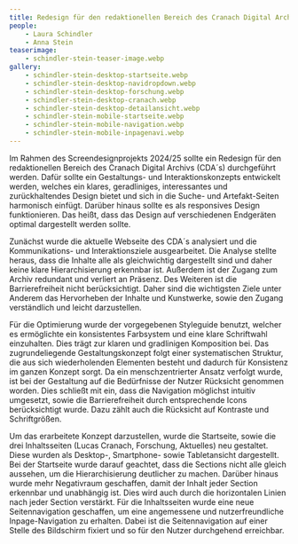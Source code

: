 ```yaml
---
title: Redesign für den redaktionellen Bereich des Cranach Digital Archive
people:
    - Laura Schindler
    - Anna Stein
teaserimage: 
    - schindler-stein-teaser-image.webp
gallery:
    - schindler-stein-desktop-startseite.webp
    - schindler-stein-desktop-navidropdown.webp 
    - schindler-stein-desktop-forschung.webp 
    - schindler-stein-desktop-cranach.webp  
    - schindler-stein-desktop-detailansicht.webp 
    - schindler-stein-mobile-startseite.webp
    - schindler-stein-mobile-navigation.webp
    - schindler-stein-mobile-inpagenavi.webp
---
```



Im Rahmen des Screendesignprojekts 2024/25 sollte ein Redesign für den redaktionellen Bereich des Cranach Digital Archivs (CDA´s) durchgeführt werden. Dafür sollte ein Gestaltungs- und Interaktionskonzepts entwickelt werden, welches ein klares, geradliniges, interessantes und zurückhaltendes Design bietet und sich in die Suche- und Artefakt-Seiten harmonisch einfügt. Darüber hinaus sollte es als responsives Design funktionieren. Das heißt, dass das Design auf verschiedenen Endgeräten optimal dargestellt werden sollte.

Zunächst wurde die aktuelle Webseite des CDA´s analysiert und die Kommunikations- und Interaktionsziele ausgearbeitet. Die Analyse stellte heraus, dass die Inhalte alle als gleichwichtig dargestellt sind und daher keine klare Hierarchisierung erkennbar ist. Außerdem ist der Zugang zum Archiv redundant und verliert an Präsenz. Des Weiteren ist die Barrierefreiheit nicht berücksichtigt. Daher sind die wichtigsten Ziele unter Anderem das Hervorheben der Inhalte und Kunstwerke, sowie den Zugang verständlich und leicht darzustellen.

Für die Optimierung wurde der vorgegebenen Styleguide benutzt, welcher es ermöglichte ein konsistentes Farbsystem und eine klare Schriftwahl einzuhalten. Dies trägt zur klaren und gradlinigen Komposition bei. 
Das zugrundeliegende Gestaltungskonzept folgt einer systematischen Struktur, die aus sich wiederholenden Elementen besteht und dadurch für Konsistenz im ganzen Konzept sorgt. Da ein menschzentrierter Ansatz verfolgt wurde, ist bei der Gestaltung auf die Bedürfnisse der Nutzer Rücksicht genommen worden. Dies schließt mit ein, dass die Navigation möglichst intuitiv umgesetzt, sowie die Barrierefreiheit durch entsprechende Icons berücksichtigt wurde. Dazu zählt auch die Rücksicht auf Kontraste und Schriftgrößen. 

Um das erarbeitete Konzept darzustellen, wurde die Startseite, sowie die drei Inhaltsseiten (Lucas Cranach, Forschung, Aktuelles) neu gestaltet. Diese wurden als Desktop-, Smartphone- sowie Tabletansicht dargestellt.
Bei der Startseite wurde darauf geachtet, dass die Sections nicht alle gleich aussehen, um die Hierarchisierung deutlicher zu machen. Darüber hinaus wurde mehr Negativraum geschaffen, damit der Inhalt jeder Section erkennbar und unabhängig ist. Dies wird auch durch die horizontalen Linien nach jeder Section verstärkt.
Für die Inhaltsseiten wurde eine neue Seitennavigation geschaffen, um eine angemessene und nutzerfreundliche Inpage-Navigation zu erhalten. Dabei ist die Seitennavigation auf einer Stelle des Bildschirm fixiert und so für den Nutzer durchgehend erreichbar. 

